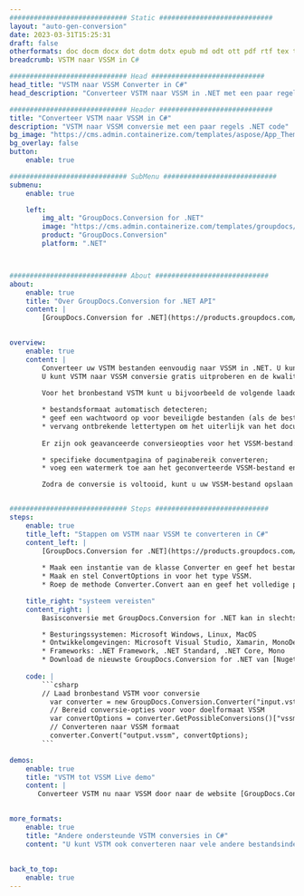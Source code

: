 ```yaml
---
############################# Static ############################
layout: "auto-gen-conversion"
date: 2023-03-31T15:25:31
draft: false
otherformats: doc docm docx dot dotm dotx epub md odt ott pdf rtf tex txt vdx vsdm vsdx vssm vssx vstm vstx vsx vtx xps
breadcrumb: VSTM naar VSSM in C#

############################# Head ############################
head_title: "VSTM naar VSSM Converter in C#"
head_description: "Converteer VSTM naar VSSM in .NET met een paar regels code. Gebruik de GroupDocs Document Conversion API om meer dan 160 bestandsformaten te converteren."

############################# Header ############################
title: "Converteer VSTM naar VSSM in C#"
description: "VSTM naar VSSM conversie met een paar regels .NET code"
bg_image: "https://cms.admin.containerize.com/templates/aspose/App_Themes/V3/images/bg/header1.png"
bg_overlay: false
button:
    enable: true

############################# SubMenu ############################
submenu:
    enable: true

    left:
        img_alt: "GroupDocs.Conversion for .NET"
        image: "https://cms.admin.containerize.com/templates/groupdocs/images/product-logos/90x90-noborder/groupdocs-conversion-net.png"
        product: "GroupDocs.Conversion"
        platform: ".NET"



############################# About ############################
about:
    enable: true
    title: "Over GroupDocs.Conversion for .NET API"
    content: |
        [GroupDocs.Conversion for .NET](https://products.groupdocs.com/conversion/net/) kan worden gebruikt om Microsoft Word, Excel, PowerPoint, PDF, Visio en andere formaten te converteren. GroupDocs.Conversion is een standalone API die geschikt is voor back-end en interne systemen waar hoge prestaties vereist zijn. Het is niet afhankelijk van software zoals Microsoft of Open Office.
    

overview:
    enable: true
    content: |
        Converteer uw VSTM bestanden eenvoudig naar VSSM in .NET. U kunt slechts een paar C# coderegels gebruiken op elk platform naar keuze, zoals - Windows, Linux, macOS.
        U kunt VSTM naar VSSM conversie gratis uitproberen en de kwaliteit van de conversieresultaten evalueren. Naast eenvoudige scenario's voor bestandsconversie kunt u meer geavanceerde opties proberen voor het laden van het bronbestand VSTM en voor het opslaan van het VSSM-uitvoerresultaat. 
        
        Voor het bronbestand VSTM kunt u bijvoorbeeld de volgende laadopties gebruiken:

        * bestandsformaat automatisch detecteren;
        * geef een wachtwoord op voor beveiligde bestanden (als de bestandsindeling dit ondersteunt);
        * vervang ontbrekende lettertypen om het uiterlijk van het document te behouden.
        
        Er zijn ook geavanceerde conversieopties voor het VSSM-bestand:

        * specifieke documentpagina of paginabereik converteren;
        * voeg een watermerk toe aan het geconverteerde VSSM-bestand en nog veel meer.

        Zodra de conversie is voltooid, kunt u uw VSSM-bestand opslaan in het lokale bestandspad of in opslag van derden, zoals FTP, Amazon S3, Google Drive, Dropbox enz. Let op: om VSTM naar {{ te converteren) TO}} er is geen extra software nodig, zoals MS Office, Open Office, Adobe Acrobat Reader enz.


############################# Steps ############################
steps:
    enable: true
    title_left: "Stappen om VSTM naar VSSM te converteren in C#"
    content_left: |
        [GroupDocs.Conversion for .NET](https://products.groupdocs.com/conversion/net/) maakt het gemakkelijk voor ontwikkelaars om een ​​VSTM bestand naar VSSM te converteren met een paar regels code.
        
        * Maak een instantie van de klasse Converter en geef het bestand VSTM het volledige pad
        * Maak en stel ConvertOptions in voor het type VSSM.
        * Roep de methode Converter.Convert aan en geef het volledige pad en formaat (VSSM) door als parameter

    title_right: "systeem vereisten"
    content_right: |
        Basisconversie met GroupDocs.Conversion for .NET kan in slechts een paar eenvoudige stappen worden gedaan. Onze API's worden ondersteund op alle belangrijke platforms en besturingssystemen. Voordat u de onderstaande code uitvoert, moet u ervoor zorgen dat de volgende vereisten op uw systeem zijn geïnstalleerd.

        * Besturingssystemen: Microsoft Windows, Linux, MacOS
        * Ontwikkelomgevingen: Microsoft Visual Studio, Xamarin, MonoDevelop
        * Frameworks: .NET Framework, .NET Standard, .NET Core, Mono
        * Download de nieuwste GroupDocs.Conversion for .NET van [Nuget](https://www.nuget.org/packages/groupdocs.conversion)
         
    code: |
        ```csharp    
        // Laad bronbestand VSTM voor conversie
          var converter = new GroupDocs.Conversion.Converter("input.vstm");
          // Bereid conversie-opties voor voor doelformaat VSSM
          var convertOptions = converter.GetPossibleConversions()["vssm"].ConvertOptions;
          // Converteren naar VSSM formaat
          converter.Convert("output.vssm", convertOptions);
        ```

demos:
    enable: true
    title: "VSTM tot VSSM Live demo"
    content: |
       Converteer VSTM nu naar VSSM door naar de website [GroupDocs.Conversion App](https://products.groupdocs.app/conversion/family) te gaan. Online demo heeft de volgende voordelen:
          

more_formats:
    enable: true
    title: "Andere ondersteunde VSTM conversies in C#"
    content: "U kunt VSTM ook converteren naar vele andere bestandsindelingen. Zie de lijst hieronder."
       
       
back_to_top:
    enable: true
---
```

